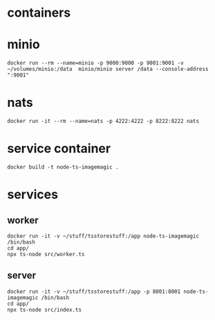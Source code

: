 
# containers
# minio
```
docker run --rm --name=minio -p 9000:9000 -p 9001:9001 -v ~/volumes/minio:/data  minio/minio server /data --console-address ":9001"
```

# nats
```
docker run -it --rm --name=nats -p 4222:4222 -p 8222:8222 nats
```

# service container
```
docker build -t node-ts-imagemagic .
```

# services
## worker
```
docker run -it -v ~/stuff/tsstorestuff:/app node-ts-imagemagic /bin/bash
cd app/
npx ts-node src/worker.ts
```

## server
```
docker run -it -v ~/stuff/tsstorestuff:/app -p 8001:8001 node-ts-imagemagic /bin/bash
cd app/
npx ts-node src/index.ts
```
